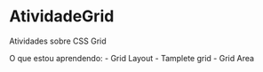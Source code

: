 # AtividadeGrid
Atividades sobre CSS Grid

O que estou aprendendo:
    - Grid Layout
    - Tamplete grid
    - Grid Area
